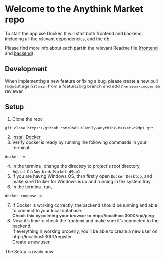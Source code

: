 # Welcome to the Anythink Market repo

To start the app use Docker. It will start both frontend and backend, including all the relevant dependencies, and the db.

Please find more info about each part in the relevant Readme file ([frontend](frontend/readme.md) and [backend](backend/README.md)).

## Development

When implementing a new feature or fixing a bug, please create a new pull request against `main` from a feature/bug branch and add `@vanessa-cooper` as reviewer.

## Setup
1. Clone the repo
```
git clone https://github.com/ObelusFamily/Anythink-Market-d9dp1.git
```
2. [Install Docker](https://docs.docker.com/get-docker/)
3. Verify docker is ready by running the following commands in your terminal.
```
docker -v
```
4. In the terminal, change the directory to project's root directory,\
 eg. ```cd C:\Anythink-Market-d9dp1```
5. If you are having Windows OS, then firstly open `Docker Desktop`, and make sure Docker for Windows is up and running in the system tray.
6. In the terminal, run,
```
docker-compose up
```
7. If Docker is working correctly, the backend should be running and able to connect to your local database.\
Check this by pointing your browser to http://localhost:3000/api/ping
8. Now, it’s time to check the frontend and make sure it’s connected to the backend.\
If everything is working properly, you’ll be able to create a new user on http://localhost:3001/register \
Create a new user. 

The Setup is ready now.
